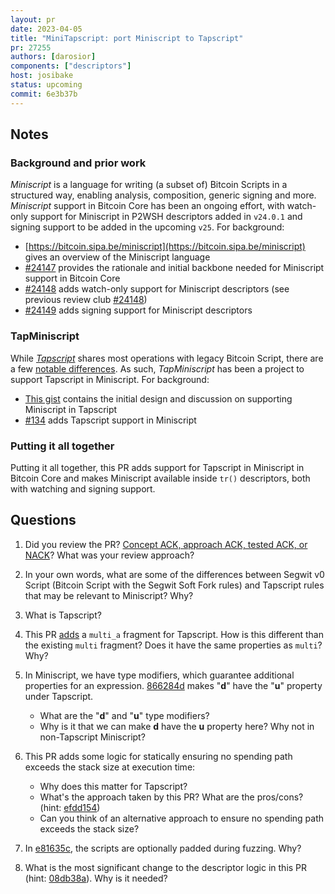 ```yaml
---
layout: pr
date: 2023-04-05
title: "MiniTapscript: port Miniscript to Tapscript"
pr: 27255
authors: [darosior]
components: ["descriptors"]
host: josibake
status: upcoming
commit: 6e3b37b
---
```


## Notes

### Background and prior work

_Miniscript_ is a language for writing (a subset of) Bitcoin Scripts in a structured way, enabling analysis, composition, generic signing and more. _Miniscript_ support in Bitcoin Core has been an ongoing effort, with watch-only support for Miniscript in P2WSH descriptors added in `v24.0.1` and signing support to be added in the upcoming `v25`. For background:

* [https://bitcoin.sipa.be/miniscript](https://bitcoin.sipa.be/miniscript) gives an overview of the Miniscript language
* [#24147](https://github.com/bitcoin/bitcoin/pull/24147) provides the rationale and initial backbone needed for Miniscript support in Bitcoin Core
* [#24148](https://github.com/bitcoin/bitcoin/pull/24148) adds watch-only support for Miniscript descriptors (see previous review club [#24148](/24148))
* [#24149](https://github.com/bitcoin/bitcoin/pull/24149) adds signing support for Miniscript descriptors

### TapMiniscript

While [_Tapscript_](https://github.com/bitcoin/bips/blob/master/bip-0342.mediawiki) shares most operations with legacy Bitcoin Script, there are a few [notable differences](https://bitcoinops.org/en/topics/tapscript/). As such, _TapMiniscript_ has been a project to support Tapscript in Miniscript. For background:

* [This gist](https://gist.github.com/sipa/06c5c844df155d4e5044c2c8cac9c05e) contains the initial design and discussion on supporting Miniscript in Tapscript
* [#134](https://github.com/sipa/miniscript/pull/134/) adds Tapscript support in Miniscript

### Putting it all together

Putting it all together, this PR adds support for Tapscript in Miniscript in Bitcoin Core and makes Miniscript available inside `tr()` descriptors, both with watching and signing support.

## Questions

1. Did you review the PR? [Concept ACK, approach ACK, tested ACK, or NACK](https://github.com/bitcoin/bitcoin/blob/master/CONTRIBUTING.md#peer-review)? What was your review approach?

1. In your own words, what are some of the differences between Segwit v0 Script (Bitcoin Script with the Segwit Soft Fork rules) and Tapscript rules that may be relevant to Miniscript? Why?

1. What is Tapscript?

1. This PR [adds](https://github.com/bitcoin-core-review-club/bitcoin/commit/c0ba8ebbf6369b37b645165bb5cd638fc7eee67f) a `multi_a` fragment for Tapscript. How is this different than the existing `multi` fragment? Does it have the same properties as `multi`? Why?

1. In Miniscript, we have type modifiers, which guarantee additional properties for an expression. [866284d](https://github.com/bitcoin-core-review-club/bitcoin/commit/866284d007993551f681809d9e48175a3b0fe0c1) makes "**d**" have the "**u**" property under Tapscript.
	* What are the "**d**" and "**u**" type modifiers?
	* Why is it that we can make **d** have the **u** property here? Why not in non-Tapscript Miniscript?

1. This PR adds some logic for statically ensuring no spending path exceeds the stack size at execution time:
	* Why does this matter for Tapscript?
	* What's the approach taken by this PR? What are the pros/cons? (hint: [efdd154](https://github.com/bitcoin-core-review-club/bitcoin/commit/efdd1543597aff49c56a1abaa75b574be3b330db))
	* Can you think of an alternative approach to ensure no spending path exceeds the stack size?

1. In [e81635c](https://github.com/bitcoin-core-review-club/bitcoin/commit/commits/e81635c39d99a158629544fefd765b3994f3d7c4), the scripts are optionally padded during fuzzing. Why?

1. What is the most significant change to the descriptor logic in this PR (hint: [08db38a](https://github.com/bitcoin-core-review-club/bitcoin/commit/08db38aca2fe9169b39507d928c1094be2116ad4)). Why is it needed?


<!-- TODO: After meeting, uncomment and add meeting log between the irc tags
## Meeting Log

{% irc %}
{% endirc %}
-->
